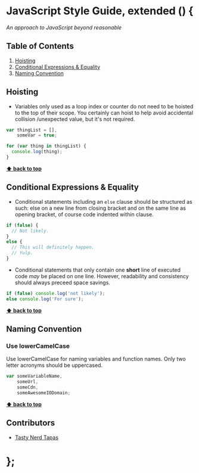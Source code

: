 # JavaScript Style Guide, extended () {

*An approach to JavaScript beyond reasonable*

## Table of Contents

  1. [Hoisting](#hoisting)
  1. [Conditional Expressions & Equality](#conditional-expressions--equality)
  1. [Naming Convention](#naming-convention)

## Hoisting

  - Variables only used as a loop index or counter do not need to be hoisted to the top of their scope. You certainly can hoist to help avoid accidental collision /unexpected value, but it's not required.

```javascript
var thingList = [],
    someVar = true;

for (var thing in thingList) {
  console.log(thing);
}
```

**[⬆ back to top](#table-of-contents)**


## Conditional Expressions & Equality

  - Conditional statements including an `else` clause should be structured as such: else on a new line from closing bracket and on the same line as opening bracket, of course code indented within clause.

```javascript
if (false) {
  // Not likely.
}
else {
  // This will definitely happen.
  // Yulp.
}
```

  - Conditional statements that only contain one **short** line of executed code *may* be placed on one line. However, readability and consistency should always preceed space savings.

```javascript
if (false) console.log('not likely');
else console.log('For sure');
```

**[⬆ back to top](#table-of-contents)**

## Naming Convention

### Use lowerCamelCase

Use lowerCamelCase for naming variables and function names. Only two letter acronyms should be uppercased.

```javascript
var someVariableName,
    someUrl,
    someCdn,
    someAwesomeIODomain;
```

**[⬆ back to top](#table-of-contents)**

## Contributors

  - [Tasty Nerd Tapas](https://twitter.com/nerdtapas)

# };
